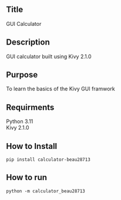## Title
GUI Calculator

## Description 
GUI calculator built using Kivy 2.1.0

## Purpose  
To learn the basics of the Kivy GUI framwork

## Requirments
Python 3.11  
Kivy 2.1.0

## How to Install
`pip install calculator-beau28713`

## How to run
`python -m calculator_beau28713`

